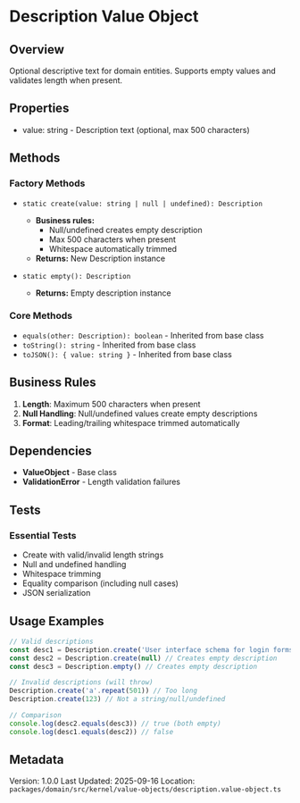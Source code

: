 # Description Value Object

## Overview

Optional descriptive text for domain entities. Supports empty values and validates length when present.

## Properties

- value: string - Description text (optional, max 500 characters)

## Methods

### Factory Methods

- `static create(value: string | null | undefined): Description`

  - **Business rules:**
    - Null/undefined creates empty description
    - Max 500 characters when present
    - Whitespace automatically trimmed
  - **Returns:** New Description instance

- `static empty(): Description`
  - **Returns:** Empty description instance

### Core Methods

- `equals(other: Description): boolean` - Inherited from base class
- `toString(): string` - Inherited from base class
- `toJSON(): { value: string }` - Inherited from base class

## Business Rules

1. **Length**: Maximum 500 characters when present
2. **Null Handling**: Null/undefined values create empty descriptions
3. **Format**: Leading/trailing whitespace trimmed automatically

## Dependencies

- **ValueObject<string>** - Base class
- **ValidationError** - Length validation failures

## Tests

### Essential Tests

- Create with valid/invalid length strings
- Null and undefined handling
- Whitespace trimming
- Equality comparison (including null cases)
- JSON serialization

## Usage Examples

```typescript
// Valid descriptions
const desc1 = Description.create('User interface schema for login forms')
const desc2 = Description.create(null) // Creates empty description
const desc3 = Description.empty() // Creates empty description

// Invalid descriptions (will throw)
Description.create('a'.repeat(501)) // Too long
Description.create(123) // Not a string/null/undefined

// Comparison
console.log(desc2.equals(desc3)) // true (both empty)
console.log(desc1.equals(desc2)) // false
```

## Metadata

Version: 1.0.0
Last Updated: 2025-09-16
Location: `packages/domain/src/kernel/value-objects/description.value-object.ts`
